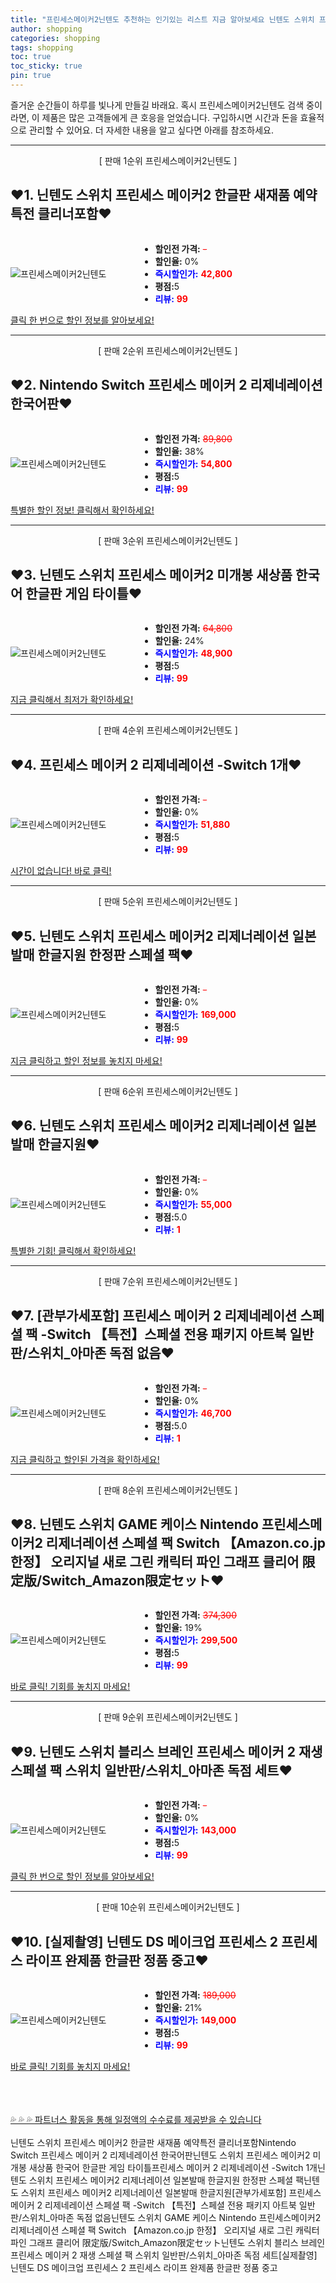 ```yaml
---
title: "프린세스메이커2닌텐도 추천하는 인기있는 리스트 지금 알아보세요 닌텐도 스위치 프린세스 메이커2 한글판"
author: shopping
categories: shopping
tags: shopping
toc: true
toc_sticky: true
pin: true
---
```

즐거운 순간들이 하루를 빛나게 만들길 바래요. 혹시 프린세스메이커2닌텐도 검색 중이라면, 이 제품은 많은 고객들에게 큰 호응을 얻었습니다. 구입하시면 시간과 돈을 효율적으로 관리할 수 있어요. 더 자세한 내용을 알고 싶다면 아래를 참조하세요.

---
<p class="toplist" style="margin: 0 auto; display: block; width: fit-content;">[ 판매 1순위 프린세스메이커2닌텐도 ]</p>

<h2><strong>❤️1. 닌텐도 스위치 프린세스 메이커2 한글판 새재품 예약특전 클리너포함❤️</strong></h2>

<div style="display: flex; align-items: center;">
    <div style="flex: 0.4;">
        <img src="https://thumbnail9.coupangcdn.com/thumbnails/remote/230x230ex/image/vendor_inventory/30eb/88f826fc524e9bf5aaf61e1740fe9a760e2869ea00f9f1d5e030df824500.jpg" alt="프린세스메이커2닌텐도" style="max-width: 100%;">
    </div>
    <div style="flex: 0.6; margin-left: 10px;">
        <ul>
            <li><strong>할인전 가격:</strong> <del style="color: red;">-</del></li>
            <li><strong>할인율:</strong> 0%</li>
            <li><span style='color:blue'><strong>즉시할인가:</strong></span> <span style='color:red'><strong>42,800</strong></span></li>
            <li><strong>평점:</strong>5</li>
            <li><span style='color:blue'><strong>리뷰:</strong></span> <span style='color:red'><strong>99</strong></span></li>
        </ul>
    </div>
</div>
<div class="center">
    <a href="https://William4Davisa.github.io?lptag=AF9450613&subid=githubio&pageKey=8231091052&traceid=V0-153&itemId=23689664640&vendorItemId=90714811847" class="myButton">
        클릭 한 번으로 할인 정보를 알아보세요!
    </a>
</div>


---
<p class="toplist" style="margin: 0 auto; display: block; width: fit-content;">[ 판매 2순위 프린세스메이커2닌텐도 ]</p>

<h2><strong>❤️2. Nintendo Switch 프린세스 메이커 2 리제네레이션 한국어판❤️</strong></h2>

<div style="display: flex; align-items: center;">
    <div style="flex: 0.4;">
        <img src="https://thumbnail6.coupangcdn.com/thumbnails/remote/230x230ex/image/vendor_inventory/c923/d8aa789b173a87405efad8d0a9a394026263f7dd5ec794599005f80b8377.jpg" alt="프린세스메이커2닌텐도" style="max-width: 100%;">
    </div>
    <div style="flex: 0.6; margin-left: 10px;">
        <ul>
            <li><strong>할인전 가격:</strong> <del style="color: red;">89,800</del></li>
            <li><strong>할인율:</strong> 38%</li>
            <li><span style='color:blue'><strong>즉시할인가:</strong></span> <span style='color:red'><strong>54,800</strong></span></li>
            <li><strong>평점:</strong>5</li>
            <li><span style='color:blue'><strong>리뷰:</strong></span> <span style='color:red'><strong>99</strong></span></li>
        </ul>
    </div>
</div>
<div class="center">
    <a href="https://William4Davisa.github.io?lptag=AF9450613&subid=githubio&pageKey=8222621140&traceid=V0-153&itemId=23638998547&vendorItemId=90664435280" class="myButton">
        특별한 할인 정보! 클릭해서 확인하세요!
    </a>
</div>


---
<p class="toplist" style="margin: 0 auto; display: block; width: fit-content;">[ 판매 3순위 프린세스메이커2닌텐도 ]</p>

<h2><strong>❤️3. 닌텐도 스위치 프린세스 메이커2 미개봉 새상품 한국어 한글판 게임 타이틀❤️</strong></h2>

<div style="display: flex; align-items: center;">
    <div style="flex: 0.4;">
        <img src="https://thumbnail7.coupangcdn.com/thumbnails/remote/230x230ex/image/vendor_inventory/d271/549f9ef134a3f0a90e54e7622defd5b076859b90696911baecd4045661aa.jpg" alt="프린세스메이커2닌텐도" style="max-width: 100%;">
    </div>
    <div style="flex: 0.6; margin-left: 10px;">
        <ul>
            <li><strong>할인전 가격:</strong> <del style="color: red;">64,800</del></li>
            <li><strong>할인율:</strong> 24%</li>
            <li><span style='color:blue'><strong>즉시할인가:</strong></span> <span style='color:red'><strong>48,900</strong></span></li>
            <li><strong>평점:</strong>5</li>
            <li><span style='color:blue'><strong>리뷰:</strong></span> <span style='color:red'><strong>99</strong></span></li>
        </ul>
    </div>
</div>
<div class="center">
    <a href="https://William4Davisa.github.io?lptag=AF9450613&subid=githubio&pageKey=8235761121&traceid=V0-153&itemId=23705594155&vendorItemId=90730590254" class="myButton">
        지금 클릭해서 최저가 확인하세요!
    </a>
</div>


---
<p class="toplist" style="margin: 0 auto; display: block; width: fit-content;">[ 판매 4순위 프린세스메이커2닌텐도 ]</p>

<h2><strong>❤️4. 프린세스 메이커 2 리제네레이션 -Switch 1개❤️</strong></h2>

<div style="display: flex; align-items: center;">
    <div style="flex: 0.4;">
        <img src="https://thumbnail9.coupangcdn.com/thumbnails/remote/230x230ex/image/vendor_inventory/3c2e/1eb08b401648219fc8f44e1f9f8aca8e0f21351889a923cf05232d8e8d41.jpg" alt="프린세스메이커2닌텐도" style="max-width: 100%;">
    </div>
    <div style="flex: 0.6; margin-left: 10px;">
        <ul>
            <li><strong>할인전 가격:</strong> <del style="color: red;">-</del></li>
            <li><strong>할인율:</strong> 0%</li>
            <li><span style='color:blue'><strong>즉시할인가:</strong></span> <span style='color:red'><strong>51,880</strong></span></li>
            <li><strong>평점:</strong>5</li>
            <li><span style='color:blue'><strong>리뷰:</strong></span> <span style='color:red'><strong>99</strong></span></li>
        </ul>
    </div>
</div>
<div class="center">
    <a href="https://William4Davisa.github.io?lptag=AF9450613&subid=githubio&pageKey=7806940660&traceid=V0-153&itemId=21162183327&vendorItemId=90729615494" class="myButton">
        시간이 없습니다! 바로 클릭!
    </a>
</div>


---
<p class="toplist" style="margin: 0 auto; display: block; width: fit-content;">[ 판매 5순위 프린세스메이커2닌텐도 ]</p>

<h2><strong>❤️5. 닌텐도 스위치 프린세스 메이커2 리제너레이션 일본발매 한글지원 한정판 스페셜 팩❤️</strong></h2>

<div style="display: flex; align-items: center;">
    <div style="flex: 0.4;">
        <img src="https://thumbnail10.coupangcdn.com/thumbnails/remote/230x230ex/image/vendor_inventory/06d0/b00c5bb6c2c2021888e2f0193fb57cf12828727734b8bac9e535395a1104.jpg" alt="프린세스메이커2닌텐도" style="max-width: 100%;">
    </div>
    <div style="flex: 0.6; margin-left: 10px;">
        <ul>
            <li><strong>할인전 가격:</strong> <del style="color: red;">-</del></li>
            <li><strong>할인율:</strong> 0%</li>
            <li><span style='color:blue'><strong>즉시할인가:</strong></span> <span style='color:red'><strong>169,000</strong></span></li>
            <li><strong>평점:</strong>5</li>
            <li><span style='color:blue'><strong>리뷰:</strong></span> <span style='color:red'><strong>99</strong></span></li>
        </ul>
    </div>
</div>
<div class="center">
    <a href="https://William4Davisa.github.io?lptag=AF9450613&subid=githubio&pageKey=8219946538&traceid=V0-153&itemId=23623732115&vendorItemId=90649293768" class="myButton">
        지금 클릭하고 할인 정보를 놓치지 마세요!
    </a>
</div>


---
<p class="toplist" style="margin: 0 auto; display: block; width: fit-content;">[ 판매 6순위 프린세스메이커2닌텐도 ]</p>

<h2><strong>❤️6. 닌텐도 스위치 프린세스 메이커2 리제너레이션 일본발매 한글지원❤️</strong></h2>

<div style="display: flex; align-items: center;">
    <div style="flex: 0.4;">
        <img src="https://thumbnail8.coupangcdn.com/thumbnails/remote/230x230ex/image/vendor_inventory/18f5/f0ac412287bdc5d048b05a5c9aa98816344ba2462dcfcb84a040171a4779.jpg" alt="프린세스메이커2닌텐도" style="max-width: 100%;">
    </div>
    <div style="flex: 0.6; margin-left: 10px;">
        <ul>
            <li><strong>할인전 가격:</strong> <del style="color: red;">-</del></li>
            <li><strong>할인율:</strong> 0%</li>
            <li><span style='color:blue'><strong>즉시할인가:</strong></span> <span style='color:red'><strong>55,000</strong></span></li>
            <li><strong>평점:</strong>5.0</li>
            <li><span style='color:blue'><strong>리뷰:</strong></span> <span style='color:red'><strong>1</strong></span></li>
        </ul>
    </div>
</div>
<div class="center">
    <a href="https://William4Davisa.github.io?lptag=AF9450613&subid=githubio&pageKey=8219946475&traceid=V0-153&itemId=23623731765&vendorItemId=90649293534" class="myButton">
        특별한 기회! 클릭해서 확인하세요!
    </a>
</div>


---
<p class="toplist" style="margin: 0 auto; display: block; width: fit-content;">[ 판매 7순위 프린세스메이커2닌텐도 ]</p>

<h2><strong>❤️7. [관부가세포함] 프린세스 메이커 2 리제네레이션 스페셜 팩 -Switch 【특전】스페셜 전용 패키지 아트북 일반판/스위치_아마존 독점 없음❤️</strong></h2>

<div style="display: flex; align-items: center;">
    <div style="flex: 0.4;">
        <img src="https://thumbnail10.coupangcdn.com/thumbnails/remote/230x230ex/image/vendor_inventory/f1a5/638c5cc2f2586e505fc6ce55ae85664f6d96a0658350d7a9475aad857630.jpg" alt="프린세스메이커2닌텐도" style="max-width: 100%;">
    </div>
    <div style="flex: 0.6; margin-left: 10px;">
        <ul>
            <li><strong>할인전 가격:</strong> <del style="color: red;">-</del></li>
            <li><strong>할인율:</strong> 0%</li>
            <li><span style='color:blue'><strong>즉시할인가:</strong></span> <span style='color:red'><strong>46,700</strong></span></li>
            <li><strong>평점:</strong>5.0</li>
            <li><span style='color:blue'><strong>리뷰:</strong></span> <span style='color:red'><strong>1</strong></span></li>
        </ul>
    </div>
</div>
<div class="center">
    <a href="https://William4Davisa.github.io?lptag=AF9450613&subid=githubio&pageKey=8157064679&traceid=V0-153&itemId=23241204241&vendorItemId=90516935378" class="myButton">
        지금 클릭하고 할인된 가격을 확인하세요!
    </a>
</div>


---
<p class="toplist" style="margin: 0 auto; display: block; width: fit-content;">[ 판매 8순위 프린세스메이커2닌텐도 ]</p>

<h2><strong>❤️8. 닌텐도 스위치 GAME 케이스 Nintendo 프린세스메이커2 리제너레이션 스페셜 팩 Switch 【Amazon.co.jp 한정】 오리지널 새로 그린 캐릭터 파인 그래프 클리어 限定版/Switch_Amazon限定セット❤️</strong></h2>

<div style="display: flex; align-items: center;">
    <div style="flex: 0.4;">
        <img src="https://thumbnail10.coupangcdn.com/thumbnails/remote/230x230ex/image/vendor_inventory/9983/42e5cadc879444ac381e9021ca4063587b89b2dae2429ed16c60c1116f3f.jpg" alt="프린세스메이커2닌텐도" style="max-width: 100%;">
    </div>
    <div style="flex: 0.6; margin-left: 10px;">
        <ul>
            <li><strong>할인전 가격:</strong> <del style="color: red;">374,300</del></li>
            <li><strong>할인율:</strong> 19%</li>
            <li><span style='color:blue'><strong>즉시할인가:</strong></span> <span style='color:red'><strong>299,500</strong></span></li>
            <li><strong>평점:</strong>5</li>
            <li><span style='color:blue'><strong>리뷰:</strong></span> <span style='color:red'><strong>99</strong></span></li>
        </ul>
    </div>
</div>
<div class="center">
    <a href="https://William4Davisa.github.io?lptag=AF9450613&subid=githubio&pageKey=8153773110&traceid=V0-153&itemId=23213855072&vendorItemId=90246362598" class="myButton">
        바로 클릭! 기회를 놓치지 마세요!
    </a>
</div>


---
<p class="toplist" style="margin: 0 auto; display: block; width: fit-content;">[ 판매 9순위 프린세스메이커2닌텐도 ]</p>

<h2><strong>❤️9. 닌텐도 스위치 블리스 브레인 프린세스 메이커 2 재생 스페셜 팩 스위치 일반판/스위치_아마존 독점 세트❤️</strong></h2>

<div style="display: flex; align-items: center;">
    <div style="flex: 0.4;">
        <img src="https://thumbnail6.coupangcdn.com/thumbnails/remote/230x230ex/image/vendor_inventory/99d9/6cbd53f957f7a592b780eadae07840c6ffc924f6c01a2a1fd4f2455ba57c.jpg" alt="프린세스메이커2닌텐도" style="max-width: 100%;">
    </div>
    <div style="flex: 0.6; margin-left: 10px;">
        <ul>
            <li><strong>할인전 가격:</strong> <del style="color: red;">-</del></li>
            <li><strong>할인율:</strong> 0%</li>
            <li><span style='color:blue'><strong>즉시할인가:</strong></span> <span style='color:red'><strong>143,000</strong></span></li>
            <li><strong>평점:</strong>5</li>
            <li><span style='color:blue'><strong>리뷰:</strong></span> <span style='color:red'><strong>99</strong></span></li>
        </ul>
    </div>
</div>
<div class="center">
    <a href="https://William4Davisa.github.io?lptag=AF9450613&subid=githubio&pageKey=7731753858&traceid=V0-153&itemId=20778626737&vendorItemId=88011815215" class="myButton">
        클릭 한 번으로 할인 정보를 알아보세요!
    </a>
</div>


---
<p class="toplist" style="margin: 0 auto; display: block; width: fit-content;">[ 판매 10순위 프린세스메이커2닌텐도 ]</p>

<h2><strong>❤️10. [실제촬영] 닌텐도 DS 메이크업 프린세스 2 프린세스 라이프 완제품 한글판 정품 중고❤️</strong></h2>

<div style="display: flex; align-items: center;">
    <div style="flex: 0.4;">
        <img src="https://thumbnail9.coupangcdn.com/thumbnails/remote/230x230ex/image/vendor_inventory/f8f8/ec3eaf7c147e09c3c2cf801386b180d5371cac67803d38f27aef86149a66.jpg" alt="프린세스메이커2닌텐도" style="max-width: 100%;">
    </div>
    <div style="flex: 0.6; margin-left: 10px;">
        <ul>
            <li><strong>할인전 가격:</strong> <del style="color: red;">189,000</del></li>
            <li><strong>할인율:</strong> 21%</li>
            <li><span style='color:blue'><strong>즉시할인가:</strong></span> <span style='color:red'><strong>149,000</strong></span></li>
            <li><strong>평점:</strong>5</li>
            <li><span style='color:blue'><strong>리뷰:</strong></span> <span style='color:red'><strong>99</strong></span></li>
        </ul>
    </div>
</div>
<div class="center">
    <a href="https://William4Davisa.github.io?lptag=AF9450613&subid=githubio&pageKey=7987845236&traceid=V0-153&itemId=22191622413&vendorItemId=89237822635" class="myButton">
        바로 클릭! 기회를 놓치지 마세요!
    </a>
</div>

<br><br><br>[💦 💦 💦 파트너스 활동을 통해 일정액의 수수료를 제공받을 수 있습니다](https://link.coupang.com/a/bcpT2c)<br><br>닌텐도 스위치 프린세스 메이커2 한글판 새재품 예약특전 클리너포함Nintendo Switch 프린세스 메이커 2 리제네레이션 한국어판닌텐도 스위치 프린세스 메이커2 미개봉 새상품 한국어 한글판 게임 타이틀프린세스 메이커 2 리제네레이션 -Switch 1개닌텐도 스위치 프린세스 메이커2 리제너레이션 일본발매 한글지원 한정판 스페셜 팩닌텐도 스위치 프린세스 메이커2 리제너레이션 일본발매 한글지원[관부가세포함] 프린세스 메이커 2 리제네레이션 스페셜 팩 -Switch 【특전】스페셜 전용 패키지 아트북 일반판/스위치_아마존 독점 없음닌텐도 스위치 GAME 케이스 Nintendo 프린세스메이커2 리제너레이션 스페셜 팩 Switch 【Amazon.co.jp 한정】 오리지널 새로 그린 캐릭터 파인 그래프 클리어 限定版/Switch_Amazon限定セット닌텐도 스위치 블리스 브레인 프린세스 메이커 2 재생 스페셜 팩 스위치 일반판/스위치_아마존 독점 세트[실제촬영] 닌텐도 DS 메이크업 프린세스 2 프린세스 라이프 완제품 한글판 정품 중고